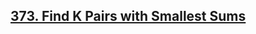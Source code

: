 ## [373. Find K Pairs with Smallest Sums](https://leetcode.com/problems/find-k-pairs-with-smallest-sums/)
















